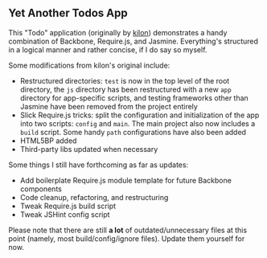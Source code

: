 ## Yet Another Todos App

This "Todo" application (originally by [kilon](https://github.com/uzikilon/Todos)) demonstrates a handy combination of Backbone, Require.js, and Jasmine. Everything's structured in a logical manner and rather concise, if I do say so myself.

Some modifications from kilon's original include:

- Restructured directories: `test` is now in the top level of the root directory, the `js` directory has been restructured with a new `app` directory for app-specific scripts, and testing frameworks other than Jasmine have been removed from the project entirely
- Slick Require.js tricks: split the configuration and initialization of the app into two scripts: `config` and `main`. The main project also now includes a `build` script. Some handy `path` configurations have also been added
- HTML5BP added
- Third-party libs updated when necessary

Some things I still have forthcoming as far as updates:

- Add boilerplate Require.js module template for future Backbone components
- Code cleanup, refactoring, and restructuring
- Tweak Require.js build script
- Tweak JSHint config script

Please note that there are still **a lot** of outdated/unnecessary files at this point (namely, most build/config/ignore files). Update them yourself for now.